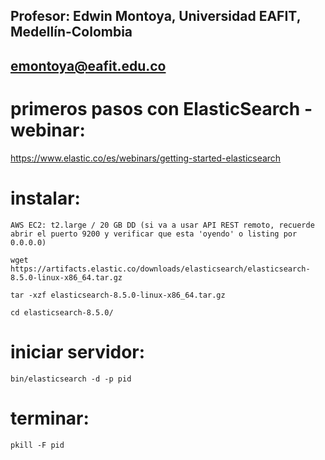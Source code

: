 ## Profesor: Edwin Montoya, Universidad EAFIT, Medellín-Colombia
## emontoya@eafit.edu.co

# primeros pasos con ElasticSearch - webinar:

https://www.elastic.co/es/webinars/getting-started-elasticsearch

# instalar:

    AWS EC2: t2.large / 20 GB DD (si va a usar API REST remoto, recuerde abrir el puerto 9200 y verificar que esta 'oyendo' o listing por 0.0.0.0)

    wget https://artifacts.elastic.co/downloads/elasticsearch/elasticsearch-8.5.0-linux-x86_64.tar.gz

    tar -xzf elasticsearch-8.5.0-linux-x86_64.tar.gz

    cd elasticsearch-8.5.0/

# iniciar servidor:

    bin/elasticsearch -d -p pid

# terminar:

    pkill -F pid
